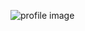 ![profile image](https://avatars1.githubusercontent.com/u/50025731?s=400&u=956d921b175ce4421bc866583f0bfd2115096fcd&v=4)
